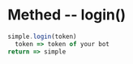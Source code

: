 **Methed -- login()**
=====================
```js
simple.login(token)
  token => token of your bot
return => simple
```
